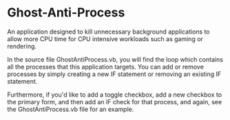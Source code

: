 # Ghost-Anti-Process
An application designed to kill unnecessary background applications to allow more CPU time for CPU intensive workloads such as gaming or rendering.

In the source file GhostAntiProcess.vb, you will find the loop which contains all the processes that this application targets. You can add or remove processes by simply creating a new IF statement or removing an existing IF statement.

Furthermore, if you'd like to add a toggle checkbox, add a new checkbox to the primary form, and then add an IF check for that process, and again, see the GhostAntiProcess.vb file for an example.
